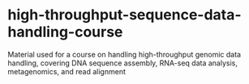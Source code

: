 # high-throughput-sequence-data-handling-course
Material used for a course on handling high-throughput genomic data handling, covering DNA sequence assembly, RNA-seq data analysis, metagenomics, and read alignment
